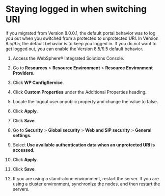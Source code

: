 # Staying logged in when switching URI

If you migrated from Version 8.0.0.1, the default portal behavior was to log you out when you switched from a protected to unprotected URI. In Version 8.5/9.5, the default behavior is to keep you logged in. If you do not want to get logged out, you can enable the Version 8.5/9.5 default behavior.

1.  Access the WebSphere® Integrated Solutions Console.

2.  Go to **Resources** \> **Resource Environment** \> **Resource Environment Providers**.

3.  Click **WP ConfigService**.

4.  Click **Custom Properties** under the Additional Properties heading.

5.  Locate the logout.user.onpublic property and change the value to false.

6.  Click **Apply**.

7.  Click **Save**.

8.  Go to **Security** \> **Global security** \> **Web and SIP security** \> **General settings**.

9.  Select **Use available authentication data when an unprotected URI is accessed**.

10. Click **Apply**.

11. Click **Save**.

12. If you are using a stand-alone environment, restart the server. If you are using a cluster environment, synchronize the nodes, and then restart the servers.



